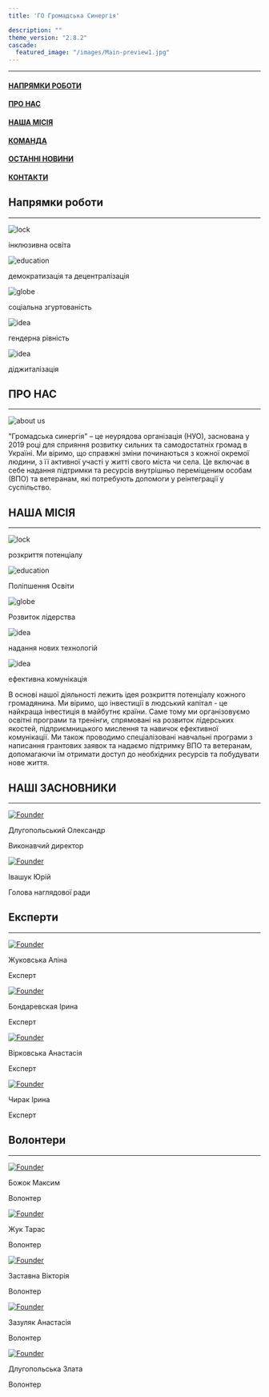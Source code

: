 ```yaml
---
title: 'ГО Громадська Синергія'

description: ""
theme_version: "2.8.2"
cascade:
  featured_image: "/images/Main-preview1.jpg"
---
```


<hr class="main-hr">
<div class="main-head"><h4 class="main-head-h4"><a href="#issues-link" class="main-link">НАПРЯМКИ РОБОТИ</a></h4><h4 class="main-head-h4"><a href="#about-us-link" class="main-link">ПРО НАС</a></h4><h4 class="main-head-h4"><a href="#our-mission-link" class="main-link">НАША МІСІЯ</a></h4><h4 class="main-head-h4"><a href="#community-center-link" class="main-link">КОМАНДА</a></h4></h4><h4 class="main-head-h4"><a href="#main-posts-header" class="main-link">ОСТАННІ НОВИНИ</a></h4><h4 class="main-head-h4"><a href="#footer-link" class="main-link">КОНТАКТИ</a></h4></div>
<!-- <h4 class="main-head-h4"><a href="#community-center-link" class="main-link">ПРОЕКТИ</a></h4> -->
  <article>
          <div>
            <h1 class="blockTitle">Напрямки роботи</h1>
            <hr class="separator"/>
            <div class="blockContent" style="flex-direction: column;">
              <div class="images">
                <div id="logoContent">
                  <img src="/images/Icons/education.png" alt="lock" class="main-images">
                  <p>
                    інклюзивна освіта
                  </p>
                </div>
                <div id="logoContent">
                  <img src="/images/Icons/decentralization.png" alt="education" class="main-images">
                  <p>
                    демократизація та децентралізація
                  </p>
                </div>
                <div id="logoContent">
                  <img src="/images/Icons/social behavior.png" alt="globe" class="main-images">
                  <p>
                    соціальна згуртованість
                  </p>
                </div>
                <div id="logoContent">
                  <img src="/images/Icons/gender equality.png" alt="idea" class="main-images">
                  <p>
                    гендерна рівність
                  </p>
                </div>
                <div id="logoContent">
                  <img src="/images/Icons/digitalization.png" alt="idea" class="main-images">
                  <p>
                    діджиталізація
                  </p>
                </div>
              </div>
              <!-- <p class="paragraph">ГО «Громадська синергія» – прискорення якісних змін у формуванні громадянського суспільства в Україні через формальну і неформальну освіту. Бачення – ми переконані, що існують реальні можливості втілити місію в реальність за ефективного об’єднання зусиль ініціативних, соціально активних, свідомих громадян, які віддані роботі, спрямованій на прогресивні соціально-економічні зміни.
              </p> -->
            </div>
            <h1 class="blockTitle" id="about-us-link">ПРО НАС</h1>
            <hr class="separator"/>
            <div class="blockContent">
              <div class="imageContainer">
                <img src="/images/about us.png" id="aboutUsImage" alt="about us"/>
              </div>
              <p class="paragraph">
                "Громадська синергія" – це неурядова організація (НУО), заснована у 2019 році для сприяння розвитку сильних та самодостатніх громад в Україні. Ми віримо, що справжні зміни починаються з кожної окремої людини, з її активної участі у житті свого міста чи села. Це включає в себе надання підтримки та ресурсів внутрішньо переміщеним особам (ВПО) та ветеранам, які потребують допомоги у реінтеграції у суспільство.<br/>
              </p>
            </div>
            <h1 class="blockTitle" id="our-mission-link">НАША МІСІЯ</h1>
            <hr class="separator"/>
            <div class="blockContent" style="flex-direction: column;">
              <div class="images">
                <div id="logoContent">
                  <img src="/images/Icons/lock.png" alt="lock">
                  <p>
                    розкриття потенціалу 
                  </p>
                </div>
                <div id="logoContent">
                  <img src="/images/Icons/education.png" alt="education">
                  <p>
                    Поліпшення Освіти
                  </p>
                </div>
                <div id="logoContent">
                  <img src="/images/Icons/globe.png" alt="globe">
                  <p>
                    Розвиток лідерства
                  </p>
                </div>
                <div id="logoContent">
                  <img src="/images/Icons/lamp.png" alt="idea">
                  <p>
                    надання нових технологій
                  </p>
                </div>
                <div id="logoContent">
                  <img src="/images/Icons/path.png" alt="idea">
                  <p>
                    ефективна комунікація
                  </p>
                </div>
              </div>
              <p class="paragraph">В основі нашої діяльності лежить ідея розкриття потенціалу кожного громадянина. Ми віримо, що інвестиції в людський капітал - це найкраща інвестиція в майбутнє країни. Саме тому ми організовуємо освітні програми та тренінги, спрямовані на розвиток лідерських якостей, підприємницького мислення та навичок ефективної комунікації. Ми також проводимо спеціалізовані навчальні програми з написання грантових заявок та надаємо підтримку ВПО та ветеранам, допомагаючи їм отримати доступ до необхідних ресурсів та побудувати нове життя.
              </p>
            </div>
              <h1 class="blockTitle" id="community-center-link">НАШІ ЗАСНОВНИКИ</h1>
              <hr class="separator"/>
              <div class="teamMemberBoard" >
               <div id="teamMemberBlockContent">
                  <a href="/cvs/Founders/Europass Dluhopolskyi.pdf" target="blank">
                    <img src="/images/Team/Founders/Oleksandr Dlugopolsky.jpg" class="teamMemberCVPhoto" alt="Founder"/>
                  </a>
                  <p id="MemberName">Длугопольський Олександр</p>
                  <p id="MemberPosition">Виконавчий директор</p>
               </div>
               <div id="teamMemberBlockContent">
                  <a href="/cvs/Founders/Juriy Ivashuk/uk.pdf" target="blank">
                    <img src="/images/Team/Founders/Yuriy Ivashuk.jpg" class="teamMemberCVPhoto" alt="Founder"/>
                  </a>
                  <p id="MemberName">Івашук Юрій</p>
                  <p id="MemberPosition">Голова наглядової ради</p>
               </div>
              </div>
              <h1 class="blockTitle" id="community-center-link">Експерти</h1>
              <hr class="separator"/>
                <div class="teamMemberBoard" >
                  <div id="teamMemberBlockContent">
                      <a href="/cvs/Volunteers/Alina Zhukovska/en.pdf" target="blank">
                        <img src="/images/Team/Members/Alina Zhukovska.jpg" class="teamMemberCVPhoto" alt="Founder"/>
                      </a>
                      <p id="MemberName">Жуковська Аліна</p>
                      <p id="MemberPosition">Експерт</p>
                  </div>
                  <div id="teamMemberBlockContent">
                      <a href="/cvs/Volunteers/Bondarevskaya/CV Bondarevskaya.pdf" target="blank">
                        <img src="/images/Team/Members/Bondarevskaya.jpg" class="teamMemberCVPhoto" alt="Founder"/>
                      </a>
                      <p id="MemberName">Бондаревская Ірина</p>
                      <p id="MemberPosition">Експерт</p>
                  </div>
                  <div id="teamMemberBlockContent">
                      <a href="/cvs/Volunteers/Virkovska A/Virkovska A.pdf" target="blank">
                        <img src="/images/Team/Members/Virkovska A.jpg" class="teamMemberCVPhoto" alt="Founder"/>
                      </a>
                      <p id="MemberName">Вірковська Анастасія</p>
                      <p id="MemberPosition">Експерт</p>
                  </div>
                  <div id="teamMemberBlockContent">
                      <a href="/cvs/Volunteers/Chyrak/CV_Chyrak.pdf" target="blank">
                        <img src="/images/Team/Members/Iryna Chyrak.jpg" class="teamMemberCVPhoto" alt="Founder"/>
                      </a>
                      <p id="MemberName">Чирак Ірина</p>
                      <p id="MemberPosition">Експерт</p>
                  </div>
                </div>
              <h1 class="blockTitle" id="community-center-link">Волонтери</h1>
              <hr class="separator"/>
                <div class="teamMemberBoard" >
                  <div id="teamMemberBlockContent">
                      <a href="/cvs/Volunteers/Maksym Bozhok/uk.pdf" target="blank">
                        <img src="/images/Team/Members/Maksym Bozhok.png" class="teamMemberCVPhoto" alt="Founder"/>
                      </a>
                      <p id="MemberName">Божок Максим</p>
                      <p id="MemberPosition">Волонтер</p>
                  </div>
                  <div id="teamMemberBlockContent">
                      <a href="/cvs/Volunteers/Taras Zhuk/TARAS ZHUK.pdf" target="blank">
                        <img src="/images/Team/Members/Taras Zhuk.jpg" class="teamMemberCVPhoto" alt="Founder"/>
                      </a>
                      <p id="MemberName">Жук Тарас</p>
                      <p id="MemberPosition">Волонтер</p>
                  </div>
                  <div id="teamMemberBlockContent">
                      <a href="/cvs/Volunteers/Zastavna/CV Zastavna.pdf" target="blank">
                        <img src="/images/Team/Members/Zastavna.jpg" class="teamMemberCVPhoto" alt="Founder"/>
                      </a>
                      <p id="MemberName">Заставна Вікторія</p>
                      <p id="MemberPosition">Волонтер</p>
                  </div>
                  <div id="teamMemberBlockContent">
                      <a href="/cvs/Volunteers\ZAZULIAK\CV Resume.pdf" target="blank">
                        <img src="/images/Team/Members/ZAZULIAK.jpg" class="teamMemberCVPhoto" alt="Founder"/>
                      </a>
                      <p id="MemberName">Зазуляк Анастасія</p>
                      <p id="MemberPosition">Волонтер</p>
                  </div>
                  <div id="teamMemberBlockContent">
                      <a href="/cvs/Volunteers/Zlata Dluhopolska/CV_Zlata_Dluhopolska.pdf" target="blank">
                        <img src="/images/Team/Members/Zlata Dluhopolska.jpg" class="teamMemberCVPhoto" alt="Founder"/>
                      </a>
                      <p id="MemberName">Длугопольська Злата</p>
                      <p id="MemberPosition">Волонтер</p>
                  </div>
                </div>
          </div>
  </article>
